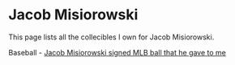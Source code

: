 # Jacob Misiorowski

This page lists all the collecibles I own for Jacob Misiorowski.

Baseball - [Jacob Misiorowski signed MLB ball that he gave to me](/collectibles/jacob-misiorowski/jacob-misiorowski-signed-mlb-ball-that-he-gave-to-me)
